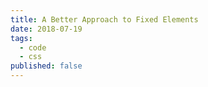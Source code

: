 ```yaml
---
title: A Better Approach to Fixed Elements
date: 2018-07-19
tags:
  - code
  - css
published: false
---
```

